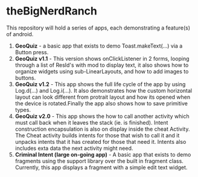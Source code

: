 # theBigNerdRanch

This repository will hold a series of apps, each demonstrating a feature(s) of android.

<ol>
<li>
<b>GeoQuiz</b> - a basic app that exists to demo Toast.makeText(...) via a Button press.
</li>
<li>
<b>GeoQuiz v1.1</b> - This version shows onClickListener in 2 forms, looping through a list of 
ResId's with mod to display text, it also shows how to organize widgets using sub-LinearLayouts,
and how to add images to buttons.
</li>
<li>
<b>GeoQuiz v1.2</b> - This app shows the full life cycle of the app by using Log.d(...) and Log.i(...). 
It also demonstrates how the custom horizontal layout can look different from protrait layout
and how its opened when the device is rotated.Finally the app also shows how to save primitive types.
</li>
<li>
<b>GeoQuiz v2.0</b> - This app shows the how to call another activity which must call back when it
leaves the stack (ie. is finished). Intent construction encapsulation is also on display inside the 
cheat Activity. The Cheat activity builds intents for those that wish to call it and it unpacks
intents that it has created for those that need it. Intents also includes exta data the next activity
might need.
</li>
<li>
<b>Criminal Intent (large on-going app)</b> - A basic app that exists to demo fragments using the support library over the built
in fragment class. Currently, this app displays a fragment with a simple edit text widget.
</li>
</ol>

